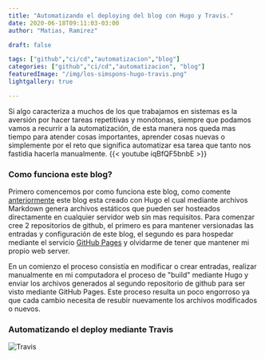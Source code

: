 ```yaml
---
title: "Automatizando el deploying del blog con Hugo y Travis."
date: 2020-06-18T09:11:03-03:00
author: "Matias, Ramirez"

draft: false

tags: ["github","ci/cd","automatizacion","blog"]
categories: ["github","ci/cd","automatizacion", "blog"]
featuredImage: "/img/los-simspons-hugo-travis.png"
lightgallery: true

---
```



Si algo caracteriza a muchos de los que trabajamos en sistemas es la aversión por hacer tareas repetitivas y monótonas, siempre que podamos vamos a recurrir a la automatización, de esta manera nos queda mas tiempo para atender cosas importantes, aprender cosas nuevas o simplemente por el reto que significa automatizar esa tarea que tanto nos fastidia hacerla manualmente.
{{< youtube iqBfQF5bnbE >}}



### Como funciona este blog?

Primero comencemos por como funciona este blog, como comente [anteriormente](http://bhf.com.ar/creando-blog-con-hugo/) este blog esta creado con Hugo el cual mediante archivos Markdown genera archivos estáticos que pueden ser hosteados directamente en cualquier servidor web sin mas requisitos.
Para comenzar cree 2 repositorios de github, el primero es para mantener versionadas las entradas y configuración de este blog, el segundo es para hospedar mediante el servicio [GitHub Pages](https://pages.github.com/) y olvidarme de tener que mantener mi propio web server.

En un comienzo el proceso consistía en modificar o crear entradas, realizar manualmente en mi computadora el proceso de "build" mediante Hugo y enviar los archivos generados al segundo repositorio de github para ser visto mediante GitHub Pages. Este proceso resulta un poco engorroso ya que cada cambio necesita de resubir nuevamente los archivos modificados o nuevos.

### Automatizando el deploy mediante Travis

![Travis](/img/travis-githubpages.png "Travis CI y Github")

